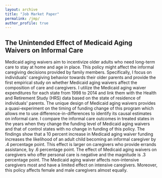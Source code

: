```yaml
---
layout: archive
title: "Job Market Paper"
permalink: /jmp/
author_profile: true
---
```


## The Unintended Effect of Medicaid Aging Waivers on Informal Care

Medicaid aging waivers aim to incentivize older adults who need long-term care to stay at home and age in place. This policy might affect the informal caregiving decisions provided by family members. Specifically, I focus on individuals' caregiving behavior towards their older parents and provide the first empirical study on whether Medicaid aging waivers affect the composition of care and caregivers. I utilize the Medicaid aging waiver expenditures for each state from 1998 to 2014 and link them with the Health and Retirement Study (HRS) data based on the state of residence of individuals' parents. The unique design of Medicaid aging waivers provides a quasi-experiment on the timing of funding change of this program which allows me to use difference-in-differences to identify its causal estimates on informal care.  I compare the informal care outcomes in treated states in the years when they change the funding level of Medicaid aging waivers and that of control states with no change in funding of this policy. The findings show that a 10 percent increase in Medicaid aging waiver funding increases the likelihood of an adult child becoming an informal caregiver by .4 percentage point. This effect is larger on caregivers who provide errands assistance, by .6 percentage point. The effect of Medicaid aging waivers on caregivers who offer personal care is negative and the magnitude is .3 percentage point. The Medicaid aging waiver affects non-intensive caregivers most and have a limited effect on intensive caregivers. Moreover, this policy affects female and male caregivers almost equally.
